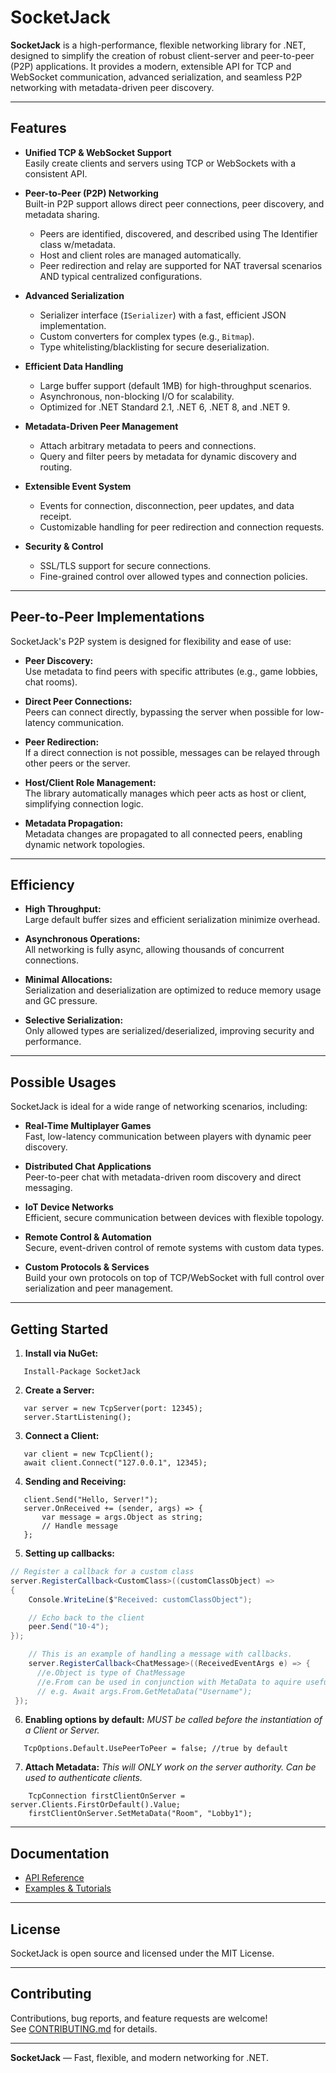 
# SocketJack

**SocketJack** is a high-performance, flexible networking library for .NET, designed to simplify the creation of robust client-server and peer-to-peer (P2P) applications. It provides a modern, extensible API for TCP and WebSocket communication, advanced serialization, and seamless P2P networking with metadata-driven peer discovery.

---

## Features

- **Unified TCP & WebSocket Support**  
  Easily create clients and servers using TCP or WebSockets with a consistent API.

- **Peer-to-Peer (P2P) Networking**  
  Built-in P2P support allows direct peer connections, peer discovery, and metadata sharing.  
  - Peers are identified, discovered, and described using The Identifier class w/metadata.
  - Host and client roles are managed automatically.
  - Peer redirection and relay are supported for NAT traversal scenarios AND typical centralized configurations.

- **Advanced Serialization**  
  - Serializer interface (`ISerializer`) with a fast, efficient JSON implementation.
  - Custom converters for complex types (e.g., `Bitmap`).
  - Type whitelisting/blacklisting for secure deserialization.

- **Efficient Data Handling**  
  - Large buffer support (default 1MB) for high-throughput scenarios.
  - Asynchronous, non-blocking I/O for scalability.
  - Optimized for .NET Standard 2.1, .NET 6, .NET 8, and .NET 9.

- **Metadata-Driven Peer Management**  
  - Attach arbitrary metadata to peers and connections.
  - Query and filter peers by metadata for dynamic discovery and routing.

- **Extensible Event System**  
  - Events for connection, disconnection, peer updates, and data receipt.
  - Customizable handling for peer redirection and connection requests.

- **Security & Control**  
  - SSL/TLS support for secure connections.
  - Fine-grained control over allowed types and connection policies.

---

## Peer-to-Peer Implementations

SocketJack's P2P system is designed for flexibility and ease of use:

- **Peer Discovery:**  
  Use metadata to find peers with specific attributes (e.g., game lobbies, chat rooms).

- **Direct Peer Connections:**  
  Peers can connect directly, bypassing the server when possible for low-latency communication.

- **Peer Redirection:**  
  If a direct connection is not possible, messages can be relayed through other peers or the server.

- **Host/Client Role Management:**  
  The library automatically manages which peer acts as host or client, simplifying connection logic.

- **Metadata Propagation:**  
  Metadata changes are propagated to all connected peers, enabling dynamic network topologies.

---

## Efficiency

- **High Throughput:**  
  Large default buffer sizes and efficient serialization minimize overhead.

- **Asynchronous Operations:**  
  All networking is fully async, allowing thousands of concurrent connections.

- **Minimal Allocations:**  
  Serialization and deserialization are optimized to reduce memory usage and GC pressure.

- **Selective Serialization:**  
  Only allowed types are serialized/deserialized, improving security and performance.

---

## Possible Usages

SocketJack is ideal for a wide range of networking scenarios, including:

- **Real-Time Multiplayer Games**  
  Fast, low-latency communication between players with dynamic peer discovery.

- **Distributed Chat Applications**  
  Peer-to-peer chat with metadata-driven room discovery and direct messaging.

- **IoT Device Networks**  
  Efficient, secure communication between devices with flexible topology.

- **Remote Control & Automation**  
  Secure, event-driven control of remote systems with custom data types.

- **Custom Protocols & Services**  
  Build your own protocols on top of TCP/WebSocket with full control over serialization and peer management.

---

## Getting Started

1. **Install via NuGet:**
```
   Install-Package SocketJack
```

2. **Create a Server:**
```
   var server = new TcpServer(port: 12345);
   server.StartListening();
```

3. **Connect a Client:**
```
   var client = new TcpClient();
   await client.Connect("127.0.0.1", 12345);
```

4. **Sending and Receiving:**
```
   client.Send("Hello, Server!");
   server.OnReceived += (sender, args) => {
       var message = args.Object as string;
       // Handle message
   };
```

5. **Setting up callbacks:**
```cs
// Register a callback for a custom class
server.RegisterCallback<CustomClass>((customClassObject) =>
{
    Console.WriteLine($"Received: customClassObject");

    // Echo back to the client
    peer.Send("10-4");
});

    // This is an example of handling a message with callbacks.
    server.RegisterCallback<ChatMessage>((ReceivedEventArgs e) => {
      //e.Object is type of ChatMessage
      //e.From can be used in conjunction with MetaData to aquire useful information about the remote peer
      // e.g. Await args.From.GetMetaData("Username");
 });
```

6. **Enabling options by default:**
 *MUST be called before the instantiation of a Client or Server.*
```
   TcpOptions.Default.UsePeerToPeer = false; //true by default
```

7. **Attach Metadata:**
*This will ONLY work on the server authority.*
*Can be used to authenticate clients.*
```
    TcpConnection firstClientOnServer = server.Clients.FirstOrDefault().Value;
    firstClientOnServer.SetMetaData("Room", "Lobby1");
```

---

## Documentation

- [API Reference](https://github.com/JackOfFates/SocketJack)
- [Examples & Tutorials](https://github.com/JackOfFates/SocketJack/tree/master/Tests/TestControls)

---

## License

SocketJack is open source and licensed under the MIT License.

---

## Contributing

Contributions, bug reports, and feature requests are welcome!  
See [CONTRIBUTING.md](https://github.com/JackOfFates/SocketJack/blob/master/CONTRIBUTING.md) for details.

---

**SocketJack** — Fast, flexible, and modern networking for .NET.
